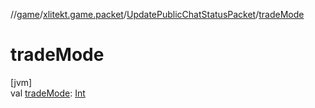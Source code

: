 //[game](../../../index.md)/[xlitekt.game.packet](../index.md)/[UpdatePublicChatStatusPacket](index.md)/[tradeMode](trade-mode.md)

# tradeMode

[jvm]\
val [tradeMode](trade-mode.md): [Int](https://kotlinlang.org/api/latest/jvm/stdlib/kotlin/-int/index.html)
